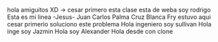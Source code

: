 hola amiguitos XD -> cesar primero
esta clase esta de weba
soy rodrigo
Esta es mi linea -Jesus-
Juan Carlos Palma Cruz Blanca
Fry estuvo aqui
cesar primerio soluciono este problema
Hola ingeniero soy sullivan
Hola inge soy Jazmin
Hola soy  Alexander
Hola desde con clone